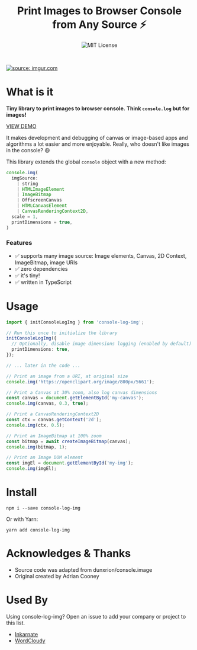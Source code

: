 <h1 align="center">Print Images to Browser Console from Any Source ⚡️</h1>
<p align="center">
  <img alt="MIT License" src="https://img.shields.io/github/license/dmitru/console-log-img"/>
</p>
<br/>

<a href="https://imgur.com/06122Fq"><img src="https://i.imgur.com/06122Fq.gif" title="source: imgur.com" /></a>

# What is it

**Tiny library to print images to browser console.**
**Think `console.log` but for images!**

[VIEW DEMO](https://codesandbox.io/s/console-log-img-test-bti64)

It makes development and debugging of canvas or image-based apps and algorithms a lot easier and more enjoyable. Really, who doesn't like images in the console? 😃

This library extends the global `console` object with a new method:

```typescript
console.img(
  imgSource:
    | string
    | HTMLImageElement
    | ImageBitmap
    | OffscreenCanvas
    | HTMLCanvasElement
    | CanvasRenderingContext2D,
  scale = 1,
  printDimensions = true,
)
```

### Features

- ✅ supports many image source: Image elements, Canvas, 2D Context, ImageBitmap, image URIs
- ✅ zero dependencies
- ✅ it's tiny!
- ✅ written in TypeScript

# Usage

```typescript
import { initConsoleLogImg } from 'console-log-img';

// Run this once to initialize the library
initConsoleLogImg({
  // Optionally, disable image dimensions logging (enabled by default)
  printDimensions: true,
});

// ... later in the code ...

// Print an image from a URI, at original size
console.img('https://openclipart.org/image/800px/5661');

// Print a Canvas at 30% zoom, also log canvas dimensions
const canvas = document.getElementById('my-canvas');
console.img(canvas, 0.3, true);

// Print a CanvasRenderingContext2D
const ctx = canvas.getContext('2d');
console.img(ctx, 0.5);

// Print an ImageBitmap at 100% zoom
const bitmap = await createImageBitmap(canvas);
console.img(bitmap, 1);

// Print an Image DOM element
const imgEl = document.getElementById('my-img');
console.img(imgEl);
```

# Install

```
npm i --save console-log-img
```

Or with Yarn:

```
yarn add console-log-img
```

# Acknowledges & Thanks

- Source code was adapted from dunxrion/console.image
- Original created by Adrian Cooney

# Used By

Using console-log-img? Open an issue to add your company or project to this list.

- [Inkarnate](https://inkarnate.com)
- [WordCloudy](https://wordcloudy.com)
